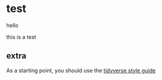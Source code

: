 # test

hello

this is a test

## extra

As a starting point, you should use the [tidyverse style guide](https://style.tidyverse.org/index.html)
